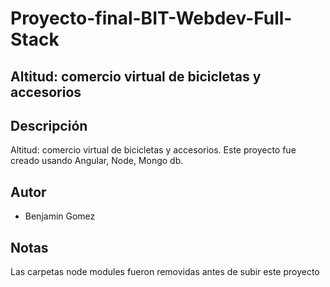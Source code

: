 # Proyecto-final-BIT-Webdev-Full-Stack

## Altitud: comercio virtual de bicicletas y accesorios

## Descripción
Altitud: comercio virtual de bicicletas y accesorios. Este proyecto fue creado usando Angular, Node, Mongo db.

## Autor
- Benjamin Gomez

## Notas
Las carpetas node modules fueron removidas antes de subir este proyecto

